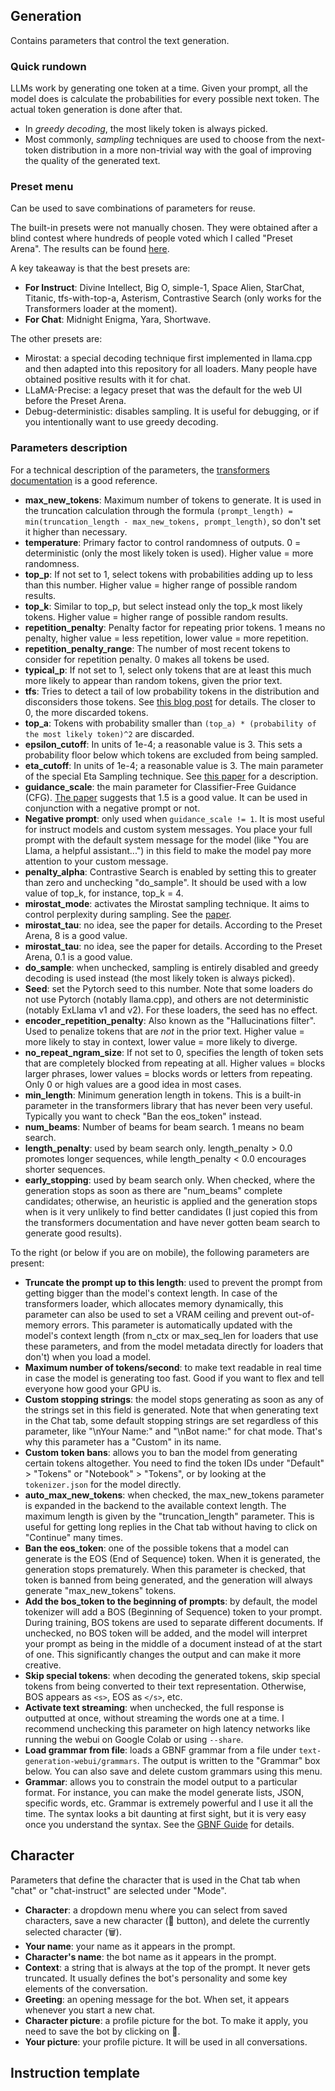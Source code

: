 ## Generation

Contains parameters that control the text generation. 

### Quick rundown

LLMs work by generating one token at a time. Given your prompt, all the model does is calculate the probabilities for every possible next token. The actual token generation is done after that. 

* In *greedy decoding*, the most likely token is always picked.
* Most commonly, *sampling* techniques are used to choose from the next-token distribution in a more non-trivial way with the goal of improving the quality of the generated text.

### Preset menu

Can be used to save combinations of parameters for reuse. 

The built-in presets were not manually chosen. They were obtained after a blind contest where hundreds of people voted which I called "Preset Arena". The results can be found [here](https://github.com/oobabooga/oobabooga.github.io/blob/main/arena/results.md).

A key takeaway is that the best presets are:

* **For Instruct**: Divine Intellect, Big O, simple-1, Space Alien, StarChat, Titanic, tfs-with-top-a, Asterism, Contrastive Search (only works for the Transformers loader at the moment).
* **For Chat**: Midnight Enigma, Yara, Shortwave.

The other presets are:

* Mirostat: a special decoding technique first implemented in llama.cpp and then adapted into this repository for all loaders. Many people have obtained positive results with it for chat.
* LLaMA-Precise: a legacy preset that was the default for the web UI before the Preset Arena.
* Debug-deterministic: disables sampling. It is useful for debugging, or if you intentionally want to use greedy decoding.

### Parameters description

For a technical description of the parameters, the [transformers documentation](https://huggingface.co/docs/transformers/main_classes/text_generation#transformers.GenerationConfig) is a good reference.

* **max_new_tokens**: Maximum number of tokens to generate. It is used in the truncation calculation through the formula `(prompt_length) = min(truncation_length - max_new_tokens, prompt_length)`, so don't set it higher than necessary.
* **temperature**: Primary factor to control randomness of outputs. 0 = deterministic (only the most likely token is used). Higher value = more randomness.
* **top_p**: If not set to 1, select tokens with probabilities adding up to less than this number. Higher value = higher range of possible random results.
* **top_k**: Similar to top_p, but select instead only the top_k most likely tokens. Higher value = higher range of possible random results.
* **repetition_penalty**: Penalty factor for repeating prior tokens. 1 means no penalty, higher value = less repetition, lower value = more repetition.
* **repetition_penalty_range**: The number of most recent tokens to consider for repetition penalty. 0 makes all tokens be used.
* **typical_p**: If not set to 1, select only tokens that are at least this much more likely to appear than random tokens, given the prior text.
* **tfs**: Tries to detect a tail of low probability tokens in the distribution and disconsiders those tokens. See [this blog post](https://www.trentonbricken.com/Tail-Free-Sampling/) for details. The closer to 0, the more discarded tokens.
* **top_a**: Tokens with probability smaller than `(top_a) * (probability of the most likely token)^2` are discarded.
* **epsilon_cutoff**: In units of 1e-4; a reasonable value is 3. This sets a probability floor below which tokens are excluded from being sampled.
* **eta_cutoff**: In units of 1e-4; a reasonable value is 3. The main parameter of the special Eta Sampling technique. See [this paper](https://arxiv.org/pdf/2210.15191.pdf) for a description.
* **guidance_scale**: the main parameter for Classifier-Free Guidance (CFG). [The paper](https://arxiv.org/pdf/2306.17806.pdf) suggests that 1.5 is a good value. It can be used in conjunction with a negative prompt or not.
* **Negative prompt**: only used when `guidance_scale != 1`. It is most useful for instruct models and custom system messages. You place your full prompt with the default system message for the model (like "You are Llama, a helpful assistant...") in this field to make the model pay more attention to your custom message.
* **penalty_alpha**: Contrastive Search is enabled by setting this to greater than zero and unchecking "do_sample". It should be used with a low value of top_k, for instance, top_k = 4.
* **mirostat_mode**: activates the Mirostat sampling technique. It aims to control perplexity during sampling. See the [paper](https://arxiv.org/abs/2007.14966).
* **mirostat_tau**: no idea, see the paper for details. According to the Preset Arena, 8 is a good value. 
* **mirostat_tau**: no idea, see the paper for details. According to the Preset Arena, 0.1 is a good value.
* **do_sample**: when unchecked, sampling is entirely disabled and greedy decoding is used instead (the most likely token is always picked).
* **Seed**: set the Pytorch seed to this number. Note that some loaders do not use Pytorch (notably llama.cpp), and others are not deterministic (notably ExLlama v1 and v2). For these loaders, the seed has no effect.
* **encoder_repetition_penalty**: Also known as the "Hallucinations filter". Used to penalize tokens that are *not* in the prior text. Higher value = more likely to stay in context, lower value = more likely to diverge.
* **no_repeat_ngram_size**: If not set to 0, specifies the length of token sets that are completely blocked from repeating at all. Higher values = blocks larger phrases, lower values = blocks words or letters from repeating. Only 0 or high values are a good idea in most cases.
* **min_length**: Minimum generation length in tokens. This is a built-in parameter in the transformers library that has never been very useful. Typically you want to check "Ban the eos_token" instead.
* **num_beams**: Number of beams for beam search. 1 means no beam search.
* **length_penalty**: used by beam search only. length_penalty > 0.0 promotes longer sequences, while length_penalty < 0.0 encourages shorter sequences.
* **early_stopping**: used by beam search only. When checked, where the generation stops as soon as there are "num_beams" complete candidates; otherwise, an heuristic is applied and the generation stops when is it very unlikely to find better candidates (I just copied this from the transformers documentation and have never gotten beam search to generate good results).

To the right (or below if you are on mobile), the following parameters are present:

* **Truncate the prompt up to this length**: used to prevent the prompt from getting bigger than the model's context length. In case of the transformers loader, which allocates memory dynamically, this parameter can also be used to set a VRAM ceiling and prevent out-of-memory errors. This parameter is automatically updated with the model's context length (from n_ctx or max_seq_len for loaders that use these parameters, and from the model metadata directly for loaders that don't) when you load a model.
* **Maximum number of tokens/second**: to make text readable in real time in case the model is generating too fast. Good if you want to flex and tell everyone how good your GPU is.
* **Custom stopping strings**: the model stops generating as soon as any of the strings set in this field is generated. Note that when generating text in the Chat tab, some default stopping strings are set regardless of this parameter, like "\nYour Name:" and "\nBot name:" for chat mode. That's why this parameter has a "Custom" in its name.
* **Custom token bans**: allows you to ban the model from generating certain tokens altogether. You need to find the token IDs under "Default" > "Tokens" or "Notebook" > "Tokens", or by looking at the `tokenizer.json` for the model directly.
* **auto_max_new_tokens**: when checked, the max_new_tokens parameter is expanded in the backend to the available context length. The maximum length is given by the "truncation_length" parameter. This is useful for getting long replies in the Chat tab without having to click on "Continue" many times.
* **Ban the eos_token**: one of the possible tokens that a model can generate is the EOS (End of Sequence) token. When it is generated, the generation stops prematurely. When this parameter is checked, that token is banned from being generated, and the generation will always generate "max_new_tokens" tokens.
* **Add the bos_token to the beginning of prompts**: by default, the model tokenizer will add a BOS (Beginning of Sequence) token to your prompt. During training, BOS tokens are used to separate different documents. If unchecked, no BOS token will be added, and the model will interpret your prompt as being in the middle of a document instead of at the start of one. This significantly changes the output and can make it more creative.
* **Skip special tokens**: when decoding the generated tokens, skip special tokens from being converted to their text representation. Otherwise, BOS appears as `<s>`, EOS as `</s>`, etc.
* **Activate text streaming**: when unchecked, the full response is outputted at once, without streaming the words one at a time. I recommend unchecking this parameter on high latency networks like running the webui on Google Colab or using `--share`.
* **Load grammar from file**: loads a GBNF grammar from a file under `text-generation-webui/grammars`. The output is written to the "Grammar" box below. You can also save and delete custom grammars using this menu.
* **Grammar**: allows you to constrain the model output to a particular format. For instance, you can make the model generate lists, JSON, specific words, etc. Grammar is extremely powerful and I use it all the time. The syntax looks a bit daunting at first sight, but it is very easy once you understand the syntax. See the [GBNF Guide](https://github.com/ggerganov/llama.cpp/blob/master/grammars/README.md) for details.

## Character

Parameters that define the character that is used in the Chat tab when "chat" or "chat-instruct" are selected under "Mode".

* **Character**: a dropdown menu where you can select from saved characters, save a new character (💾 button), and delete the currently selected character (🗑️).
* **Your name**: your name as it appears in the prompt.
* **Character's name**: the bot name as it appears in the prompt.
* **Context**: a string that is always at the top of the prompt. It never gets truncated. It usually defines the bot's personality and some key elements of the conversation.
* **Greeting**: an opening message for the bot. When set, it appears whenever you start a new chat.
* **Character picture**: a profile picture for the bot. To make it apply, you need to save the bot by clicking on 💾.
* **Your picture**: your profile picture. It will be used in all conversations.

## Instruction template

